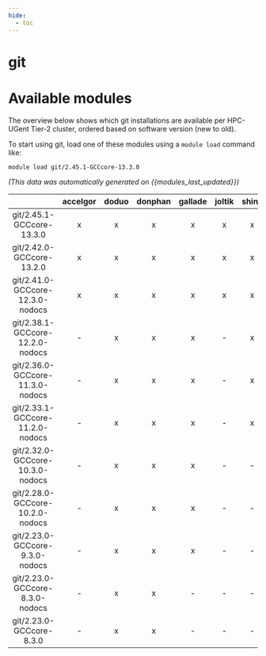```yaml
---
hide:
  - toc
---
```


git
===

# Available modules


The overview below shows which git installations are available per HPC-UGent Tier-2 cluster, ordered based on software version (new to old).

To start using git, load one of these modules using a `module load` command like:

```shell
module load git/2.45.1-GCCcore-13.3.0
```

*(This data was automatically generated on {{modules_last_updated}})*  

| |accelgor|doduo|donphan|gallade|joltik|shinx|skitty|
| :---: | :---: | :---: | :---: | :---: | :---: | :---: | :---: |
|git/2.45.1-GCCcore-13.3.0|x|x|x|x|x|x|x|
|git/2.42.0-GCCcore-13.2.0|x|x|x|x|x|x|x|
|git/2.41.0-GCCcore-12.3.0-nodocs|x|x|x|x|x|x|x|
|git/2.38.1-GCCcore-12.2.0-nodocs|-|x|x|x|-|x|-|
|git/2.36.0-GCCcore-11.3.0-nodocs|-|x|x|x|-|x|-|
|git/2.33.1-GCCcore-11.2.0-nodocs|-|x|x|x|-|x|-|
|git/2.32.0-GCCcore-10.3.0-nodocs|-|x|x|x|-|-|-|
|git/2.28.0-GCCcore-10.2.0-nodocs|-|x|x|x|-|-|-|
|git/2.23.0-GCCcore-9.3.0-nodocs|-|x|x|x|-|-|-|
|git/2.23.0-GCCcore-8.3.0-nodocs|-|x|x|-|-|-|-|
|git/2.23.0-GCCcore-8.3.0|-|x|x|-|-|-|-|
